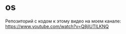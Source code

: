 # os

Репозиторий с кодом к этому видео на моем канале: https://www.youtube.com/watch?v=Q8jIUTlLKNQ
